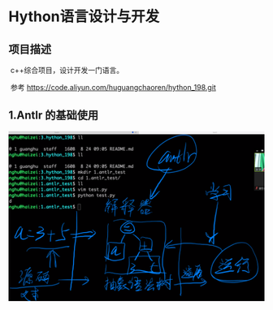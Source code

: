 # Hython语言设计与开发

## 项目描述

​	c++综合项目，设计开发一门语言。

​	参考 https://code.aliyun.com/huguangchaoren/hython_198.git

## 1.Antlr 的基础使用

![1](1.png)